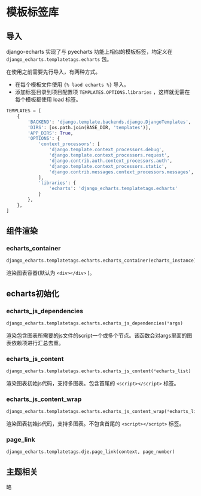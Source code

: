 # 模板标签库

## 导入

django-echarts 实现了与 pyecharts 功能上相似的模板标签，均定义在 `django_echarts.templatetags.echarts` 包。

在使用之前需要先行导入，有两种方式。

- 在每个模板文件使用 `{% laod echarts %}` 导入。
- 添加标签目录到项目配置项 `TEMPLATES.OPTIONS.libraries` ，这样就无需在每个模板都使用 load 标签。

```python
TEMPLATES = [
    {
        'BACKEND': 'django.template.backends.django.DjangoTemplates',
        'DIRS': [os.path.join(BASE_DIR, 'templates')],
        'APP_DIRS': True,
        'OPTIONS': {
            'context_processors': [
                'django.template.context_processors.debug',
                'django.template.context_processors.request',
                'django.contrib.auth.context_processors.auth',
                'django.template.context_processors.static',
                'django.contrib.messages.context_processors.messages',
            ],
            'libraries': {
                'echarts': 'django_echarts.templatetags.echarts'
            }
        },
    },
]
```

## 组件渲染

### echarts_container

```python
django_echarts.templatetags.echarts.echarts_container(echarts_instance)
```
渲染图表容器(默认为 `<div></div>` )。

## echarts初始化

### echarts_js_dependencies

```python
django_echarts.templatetags.echarts.echarts_js_dependencies(*args)
```
渲染包含图表所需要的js文件的script一个或多个节点。该函数会对args里面的图表依赖项进行汇总去重。

### echarts_js_content

```python
django_echarts.templatetags.echarts.echarts_js_content(*echarts_list)
```
渲染图表初始js代码，支持多图表。包含首尾的 `<script></script>` 标签。

### echarts_js_content_wrap

```python
django_echarts.templatetags.echarts.echarts_js_content_wrap(*echarts_list)
```

渲染图表初始js代码，支持多图表。不包含首尾的 `<script></script>` 标签。

### page_link

```
django_echarts.templatetags.dje.page_link(context, page_number)
```

## 主题相关

略
